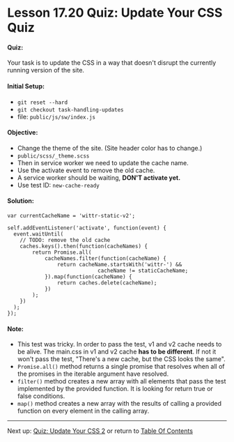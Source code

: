 # Lesson 17.20 Quiz: Update Your CSS Quiz

#### Quiz:
Your task is to update the CSS in a way that doesn't disrupt the currently running version of the site.

#### Initial Setup:
- `git reset --hard`
- `git checkout task-handling-updates`
- file: `public/js/sw/index.js`

#### Objective:
- Change the theme of the site. (Site header color has to change.)
- `public/scss/_theme.scss`
- Then in service worker we need to update the cache name.
- Use the activate event to remove the old cache.
- A service worker should be waiting, **DON'T activate yet.**
- Use test ID: `new-cache-ready`

#### Solution:
```
var currentCacheName = 'wittr-static-v2';

self.addEventListener('activate', function(event) {
  event.waitUntil(
    // TODO: remove the old cache
    caches.keys().then(function(cacheNames) {
    	return Promise.all(
	    	cacheNames.filter(function(cacheName) {
	    		return cacheName.startsWith('wittr-') && 
	    					 cacheName != staticCacheName;
	    	}).map(function(cacheName) {
	    		return caches.delete(cacheName); 
	    	}) 
    	);
    })
  );
});
```

#### Note:
- This test was tricky. In order to pass the test, v1 and v2 cache needs to be alive. The main.css in v1 and v2 cache **has to be different**. If not it won't pass the test, "There's a new cache, but the CSS looks the same". 
- `Promise.all()` method returns a single promise that resolves when all of the promises in the iterable argument have resolved. 
- `filter()` method creates a new array with all elements that pass the test implemented by the provided function. It is looking for return true or false conditions.
- `map()` method creates a new array with the results of calling a provided function on every element in the calling array.

- - -
Next up: [Quiz: Update Your CSS 2](ND024_Part2_Lesson17_21.md) or return to [Table Of Contents](./ND024_TableOfContents.md)
